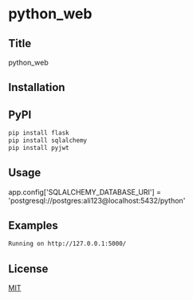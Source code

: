# python_web
## Title
python_web
## Installation
## PyPI
```bash
pip install flask
pip install sqlalchemy
pip install pyjwt
```
## Usage
app.config['SQLALCHEMY_DATABASE_URI'] = 'postgresql://postgres:ali123@localhost:5432/python'
## Examples
```bash
Running on http://127.0.0.1:5000/ 
```
## License
  [MIT](https://choosealicense.com/licenses/mit/)
